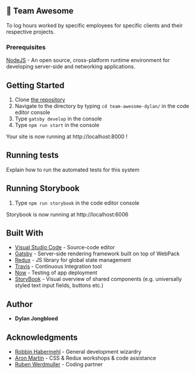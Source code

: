 ## 🚀 Team Awesome

To log hours worked by specific employees for specific clients and their respective projects.

### Prerequisites

[NodeJS](https://nodejs.org/en/) - An open source, cross-platform runtime environment for developing server-side and networking applications.

## Getting Started

1. Clone [the repository](https://github.com/humanoidsbv/team-awesome-dylan) 
2. Navigate to the directory by typing `cd team-awesome-dylan/` in the code editor console
3. Type `gatsby develop` in the console
4. Type `npm run start` in the console

Your site is now running at http://localhost:8000 !

## Running tests

Explain how to run the automated tests for this system

## Running Storybook

1. Type `npm run storybook` in the code editor console

Storybook is now running at http://localhost:6006

## Built With

- [Visual Studio Code](https://code.visualstudio.com/) -  Source-code editor
- [Gatsby](https://www.gatsbyjs.org) - Server-side rendering framework built on top of WebPack
- [Redux](https://redux.js.org/) - JS library for global state management
- [Travis](https://travis-ci.org/) - Continuous Integration tool
- [Now](https://zeit.co/now) - Testing of app deployment 
- [StoryBook](https://https://github.com/storybooks/storybook) - Visual overview of shared components (e.g. universally styled text input fields, buttons etc.)

## Author

* **Dylan Jongbloed**

## Acknowledgments

- [Robbin Habermehl](https://github.com/RobbinHabermehl) - General development wizardry
- [Aron Martin](http://www.aronmartin.com/index.html) - CSS & Redux workshops & code assistance
- [Ruben Werdmuller](https://github.com/humanoidsbv/team-awesome-ruben) - Coding partner
